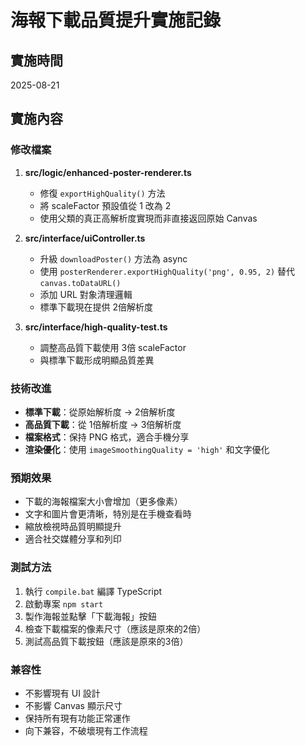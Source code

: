 # 海報下載品質提升實施記錄

## 實施時間
2025-08-21

## 實施內容

### 修改檔案
1. **src/logic/enhanced-poster-renderer.ts**
   - 修復 `exportHighQuality()` 方法
   - 將 scaleFactor 預設值從 1 改為 2
   - 使用父類的真正高解析度實現而非直接返回原始 Canvas

2. **src/interface/uiController.ts**
   - 升級 `downloadPoster()` 方法為 async
   - 使用 `posterRenderer.exportHighQuality('png', 0.95, 2)` 替代 `canvas.toDataURL()`
   - 添加 URL 對象清理邏輯
   - 標準下載現在提供 2倍解析度

3. **src/interface/high-quality-test.ts**
   - 調整高品質下載使用 3倍 scaleFactor
   - 與標準下載形成明顯品質差異

### 技術改進
- **標準下載**：從原始解析度 → 2倍解析度
- **高品質下載**：從 1倍解析度 → 3倍解析度  
- **檔案格式**：保持 PNG 格式，適合手機分享
- **渲染優化**：使用 `imageSmoothingQuality = 'high'` 和文字優化

### 預期效果
- 下載的海報檔案大小會增加（更多像素）
- 文字和圖片會更清晰，特別是在手機查看時
- 縮放檢視時品質明顯提升
- 適合社交媒體分享和列印

### 測試方法
1. 執行 `compile.bat` 編譯 TypeScript
2. 啟動專案 `npm start`
3. 製作海報並點擊「下載海報」按鈕
4. 檢查下載檔案的像素尺寸（應該是原來的2倍）
5. 測試高品質下載按鈕（應該是原來的3倍）

### 兼容性
- 不影響現有 UI 設計
- 不影響 Canvas 顯示尺寸
- 保持所有現有功能正常運作
- 向下兼容，不破壞現有工作流程